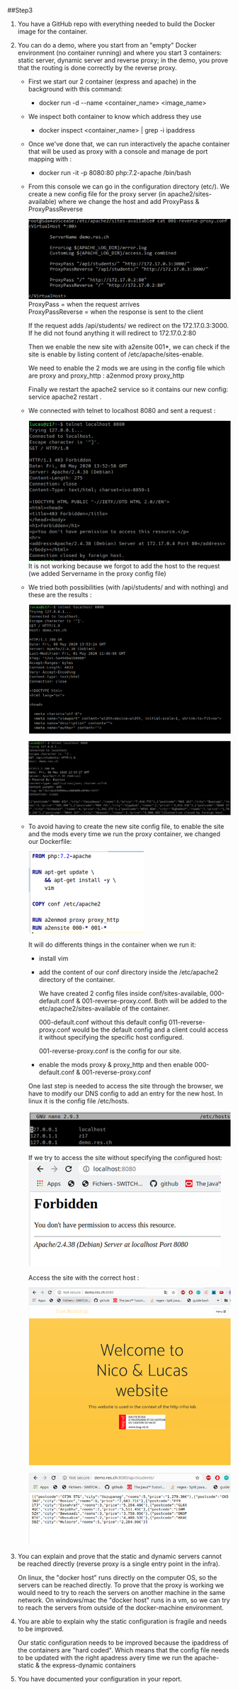  ##Step3
 
1. You have a GitHub repo with everything needed to build the Docker image for the container.
2. You can do a demo, where you start from an "empty" Docker environment (no container running) and where you start 3 containers: static server, dynamic server and reverse proxy; in the demo, you prove that the routing is done correctly by the reverse proxy.

    * First we start our 2 container (express and apache) in the background with this command:
        * docker run -d --name <container_name> <image_name>
        
    * We inspect both container to know which address they use 
        * docker inspect <container_name> | grep -i ipaddress
        
    * Once we've done that, we can run interactively the apache container that will be used as proxy with a console and manage de port mapping with :
        * docker run -it -p 8080:80 php:7.2-apache /bin/bash
        
    * From this console we can go in the configuration directory (etc/). We create a new config file for the proxy server (in apache2/sites-available) where we change the host and add ProxyPass & ProxyPassReverse
    
        ![](./img/virtualHost.png)
        ProxyPass = when the request arrives<br>
        ProxyPassReverse = when the response is sent to the client
        
        If the request adds /api/students/ we redirect on the 172.17.0.3:3000. If he did not found anything it will redirect to 172.17.0.2:80
        
        Then we enable the new site with  a2ensite 001*, we can check if the site is enable by listing content of /etc/apache/sites-enable.
        
         We need to enable the 2 mods we are using in the config file which are proxy and proxy_http : a2enmod proxy proxy_http
      
         Finally we restart the apache2 service so it contains our new config: service apache2  restart .
          
    * We connected with telnet to localhost 8080 and sent a request :
        
        ![](./img/3telnetWithoutHost.png)
        It is not working because we forgot to add the host to the request (we added Servername in the proxy config file)
        
    * We tried both possibilities (with /api/students/ and with nothing) and these are the results :
     
        ![](./img/3telnetWithHost1.png)
        
        ![](./img/3telnetWithHost2.png)
        
    * To avoid having to create the new site config file, to enable the site and the mods every time we run the proxy container, we changed our Dockerfile:
    
        ![](./img/3Dockerfile.png)
        
        It will do differents things in the container when we run it:
        * install vim
        * add the content of our conf directory inside the /etc/apache2 directory of the container. 
        
            We have created 2 config files inside conf/sites-available, 000-default.conf & 001-reverse-proxy.conf. Both will be added to the etc/apache2/sites-available of the container.
            
            000-default.conf without this default config 011-reverse-proxy.conf would be the default config and a client could access it without specifying the specific host configured.
            
            001-reverse-proxy.conf is the config for our site.
        * enable the mods proxy & proxy_http and then enable 000-default.conf & 001-reverse-proxy.conf
        
        One last step is needed to access the site through the browser, we have to modify our DNS config to add an entry for the new host.
        In linux it is the config file /etc/hosts. 
        
        ![](./img/host.png)
         
        If we try to access the site without specifying the configured host: 
        ![](./img/withoutHost.png)
        
        Access the site with the correct host :
  
        ![](./img/withHost1.png)
        
        ![](./img/withHost2.png)
        
3. You can explain and prove that the static and dynamic servers cannot be reached directly (reverse proxy is a single entry point in the infra).<br>

    On linux, the "docker host" runs directly on the computer OS, so the servers can be reached directly. To prove that the proxy is working we would need to try to reach the servers on another machine in the same network. On windows/mac the "docker host" runs in a vm, so we can try to reach the servers from outside of the docker-machine environment.

4. You are able to explain why the static configuration is fragile and needs to be improved.

    Our static configuration needs to be improved because the ipaddress of the containers are "hard coded". Which means that the config file needs to be updated with the right apadress avery time we run the apache-static & the express-dynamic containers
    
5. You have documented your configuration in your report.
